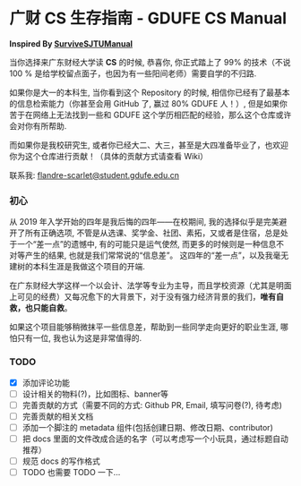 # 广财 CS 生存指南 - GDUFE CS Manual

**Inspired By [SurviveSJTUManual](https://survivesjtu.gitbook.io/survivesjtumanual/)**

当你选择来广东财经大学读 **CS** 的时候, 恭喜你, 你正式踏上了 99% 的技术（不说 100 % 是给学校留点面子，也因为有一些阳间老师）需要自学的不归路.

如果你是大一的本科生, 当你看到这个 Repository 的时候, 相信你已经有了最基本的信息检索能力（你甚至会用 GitHub 了, 赢过 80% GDUFE 人！）, 但是如果你苦于在网络上无法找到一些和 GDUFE 这个学历相匹配的经验，那么这个仓库或许会对你有所帮助.

而如果你是我校研究生, 或者你已经大二、大三，甚至是大四准备毕业了，也欢迎你为这个仓库进行贡献！（具体的贡献方式请查看 Wiki）

联系我: flandre-scarlet@student.gdufe.edu.cn

### 初心

从 2019 年入学开始的四年是我后悔的四年——在校期间, 我的选择似乎是完美避开了所有正确选项, 不管是从选课、奖学金、社团、素拓，又或者是住宿，总是处于一个“差一点”的遗憾中, 有的可能只是运气使然, 而更多的时候则是一种信息不对等产生的结果, 也就是我们常常说的“信息差”。 这四年的“差一点”，以及我毫无建树的本科生涯是我做这个项目的开端.

在广东财经大学这样一个以会计、法学等专业为主导，而且学校资源（尤其是明面上可见的经费）又每况愈下的大背景下，对于没有强力经济背景的我们，**唯有自救，也只能自救**。

如果这个项目能够稍微抹平一些信息差，帮助到一些同学走向更好的职业生涯, 哪怕只有一位, 我也认为这是非常值得的.

### TODO

- [x] 添加评论功能
- [ ] 设计相关的物料(?)，比如图标、banner等
- [ ] 完善贡献的方式（需要不同的方式: Github PR, Email, 填写问卷(?), 待考虑)
- [ ] 完善贡献的相关文档
- [ ] 添加一个脚注的 metadata 组件(包括创建日期、修改日期、contributor)
- [ ] 把 docs 里面的文件改成合适的名字（可以考虑写一个小玩具，通过标题自动推荐）
- [ ] 规范 docs 的写作格式
- [ ] TODO 也需要 TODO 一下...